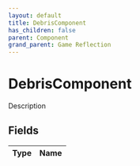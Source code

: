 ```yaml
---
layout: default
title: DebrisComponent
has_children: false
parent: Component
grand_parent: Game Reflection
---
```

# DebrisComponent
Description 

## Fields

| Type | Name |
|:-------------|:--------------|

